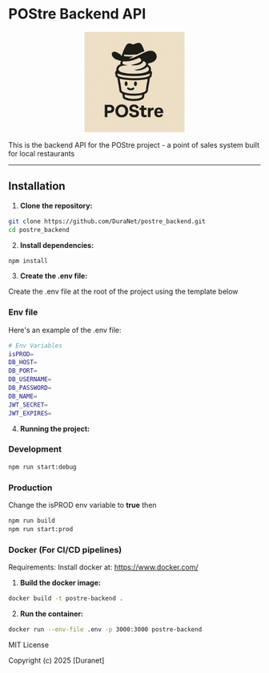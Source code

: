 # POStre Backend API

<p align="center">
  <img src="assets/postre_logo.jpeg" alt="POStre Logo" width="200"/>
</p>

This is the backend API for the POStre project - a point of sales system built for local restaurants

---

## Installation

1. **Clone the repository:**

```bash
git clone https://github.com/DuraNet/postre_backend.git
cd postre_backend
```

2. **Install dependencies:**

```bash
npm install
```

3. **Create the .env file:**

Create the .env file at the root of the project using the template below

### Env file

Here's an example of the .env file:

```bash
# Env Variables
isPROD=
DB_HOST=
DB_PORT=
DB_USERNAME=
DB_PASSWORD=
DB_NAME=
JWT_SECRET=
JWT_EXPIRES=
```

4. **Running the project:**

### Development

```bash
npm run start:debug

```

### Production

Change the isPROD env variable to **true**
then

```bash
npm run build
npm run start:prod
```

### Docker (For CI/CD pipelines)

Requirements:
Install docker at: <https://www.docker.com/>

1. **Build the docker image:**

```bash
docker build -t postre-backend .
```

2. **Run the container:**

```bash
docker run --env-file .env -p 3000:3000 postre-backend

```

MIT License

Copyright (c) 2025 [Duranet]
